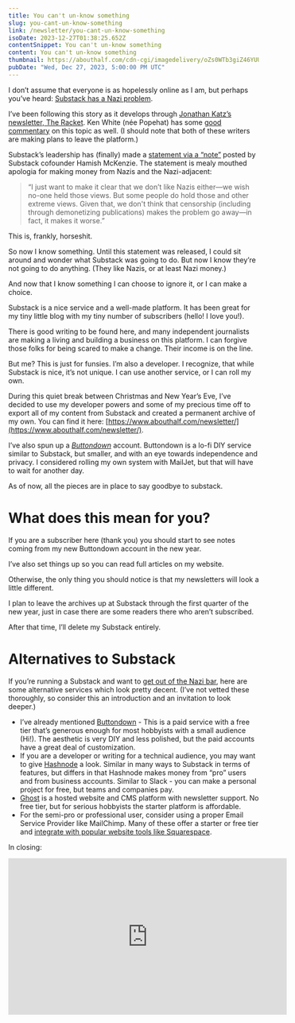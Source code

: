 ```yaml
---
title: You can't un-know something
slug: you-cant-un-know-something
link: /newsletter/you-cant-un-know-something
isoDate: 2023-12-27T01:38:25.652Z
contentSnippet: You can't un-know something
content: You can't un-know something
thumbnail: https://abouthalf.com/cdn-cgi/imagedelivery/oZs0WTb3giZ46YUUQdHDjQ/c78f8e0e-3352-4241-454e-38440389a600/width=1200,format=auto
pubDate: "Wed, Dec 27, 2023, 5:00:00 PM UTC"
---
```


I don’t assume that everyone is as hopelessly online as I am, but perhaps you’ve heard: [Substack has a Nazi problem](https://www.theatlantic.com/ideas/archive/2023/11/substack-extremism-nazi-white-supremacy-newsletters/676156/).

I’ve been following this story as it develops through [Jonathan Katz’s newsletter, The Racket](https://theracket.news/p/the-social-network). Ken White (née Popehat) has some [good commentary](https://popehat.substack.com/p/substack-has-a-nazi-opportunity) on this topic as well. (I should note that both of these writers are making plans to leave the platform.)

Substack’s leadership has (finally) made a [statement via a “note”](https://substack.com/@hamish/note/c-45811343) posted by Substack cofounder Hamish McKenzie. The statement is mealy mouthed apologia for making money from Nazis and the Nazi-adjacent:

> “I just want to make it clear that we don’t like Nazis either—we wish no-one held those views. But some people do hold those and other extreme views. Given that, we don't think that censorship (including through demonetizing publications) makes the problem go away—in fact, it makes it worse.”

This is, frankly, horseshit.

So now I know something. Until this statement was released, I could sit around and wonder what Substack was going to do. But now I know they’re not going to do anything. (They like Nazis, or at least Nazi money.)

And now that I know something I can choose to ignore it, or I can make a choice.

Substack is a nice service and a well-made platform. It has been great for my tiny little blog with my tiny number of subscribers (hello! I love you!).

There is good writing to be found here, and many independent journalists are making a living and building a business on this platform. I can forgive those folks for being scared to make a change. Their income is on the line.

But me? This is just for funsies. I’m also a developer. I recognize, that while Substack is nice, it’s not unique. I can use another service, or I can roll my own.

During this quiet break between Christmas and New Year’s Eve, I’ve decided to use my developer powers and some of my precious time off to export all of my content from Substack and created a permanent archive of my own. You can find it here: [https://www.abouthalf.com/newsletter/](https://www.abouthalf.com/newsletter/).

I’ve also spun up a [_Buttondown_](https://buttondown.email/) account. Buttondown is a lo-fi DIY service similar to Substack, but smaller, and with an eye towards independence and privacy. I considered rolling my own system with MailJet, but that will have to wait for another day.

As of now, all the pieces are in place to say goodbye to substack.

# What does this mean for you?

If you are a subscriber here (thank you) you should start to see notes coming from my new Buttondown account in the new year.

I’ve also set things up so you can read full articles on my website.

Otherwise, the only thing you should notice is that my newsletters will look a little different.

I plan to leave the archives up at Substack through the first quarter of the new year, just in case there are some readers there who aren’t subscribed.

After that time, I’ll delete my Substack entirely.

# Alternatives to Substack

If you’re running a Substack and want to [get out of the Nazi bar](https://www.boredpanda.com/bar-bartender-nazi-punk-iamragesparkle/), here are some alternative services which look pretty decent. (I’ve not vetted these thoroughly, so consider this an introduction and an invitation to look deeper.)

-   I’ve already mentioned [Buttondown](https://buttondown.email/) - This is a paid service with a free tier that’s generous enough for most hobbyists with a small audience (Hi!). The aesthetic is very DIY and less polished, but the paid accounts have a great deal of customization.
-   If you are a developer or writing for a technical audience, you may want to give [Hashnode](https://hashnode.com/) a look. Similar in many ways to Substack in terms of features, but differs in that Hashnode makes money from “pro” users and from business accounts. Similar to Slack - you can make a personal project for free, but teams and companies pay.
-   [Ghost](https://ghost.org/pricing/) is a hosted website and CMS platform with newsletter support. No free tier, but for serious hobbyists the starter platform is affordable.
-   For the semi-pro or professional user, consider using a proper Email Service Provider like MailChimp. Many of these offer a starter or free tier and [integrate with popular website tools like Squarespace](https://support.squarespace.com/hc/en-us/articles/205815508).

In closing:

<iframe width="560" height="315" src="https://www.youtube.com/embed/bOYY-wrDa_o?si=NIhKf6oazlrSw8oV" title="YouTube video player" frameborder="0" allow="accelerometer; autoplay; clipboard-write; encrypted-media; gyroscope; picture-in-picture; web-share" allowfullscreen></iframe>
